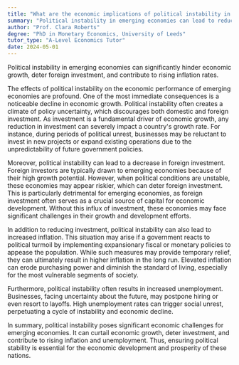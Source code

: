 ```yaml
---
title: "What are the economic implications of political instability in emerging economies?"
summary: "Political instability in emerging economies can lead to reduced economic growth, decreased foreign investment, and increased inflation."
author: "Prof. Clara Roberts"
degree: "PhD in Monetary Economics, University of Leeds"
tutor_type: "A-Level Economics Tutor"
date: 2024-05-01
---
```


Political instability in emerging economies can significantly hinder economic growth, deter foreign investment, and contribute to rising inflation rates.

The effects of political instability on the economic performance of emerging economies are profound. One of the most immediate consequences is a noticeable decline in economic growth. Political instability often creates a climate of policy uncertainty, which discourages both domestic and foreign investment. As investment is a fundamental driver of economic growth, any reduction in investment can severely impact a country's growth rate. For instance, during periods of political unrest, businesses may be reluctant to invest in new projects or expand existing operations due to the unpredictability of future government policies.

Moreover, political instability can lead to a decrease in foreign investment. Foreign investors are typically drawn to emerging economies because of their high growth potential. However, when political conditions are unstable, these economies may appear riskier, which can deter foreign investment. This is particularly detrimental for emerging economies, as foreign investment often serves as a crucial source of capital for economic development. Without this influx of investment, these economies may face significant challenges in their growth and development efforts.

In addition to reducing investment, political instability can also lead to increased inflation. This situation may arise if a government reacts to political turmoil by implementing expansionary fiscal or monetary policies to appease the population. While such measures may provide temporary relief, they can ultimately result in higher inflation in the long run. Elevated inflation can erode purchasing power and diminish the standard of living, especially for the most vulnerable segments of society.

Furthermore, political instability often results in increased unemployment. Businesses, facing uncertainty about the future, may postpone hiring or even resort to layoffs. High unemployment rates can trigger social unrest, perpetuating a cycle of instability and economic decline.

In summary, political instability poses significant economic challenges for emerging economies. It can curtail economic growth, deter investment, and contribute to rising inflation and unemployment. Thus, ensuring political stability is essential for the economic development and prosperity of these nations.
    